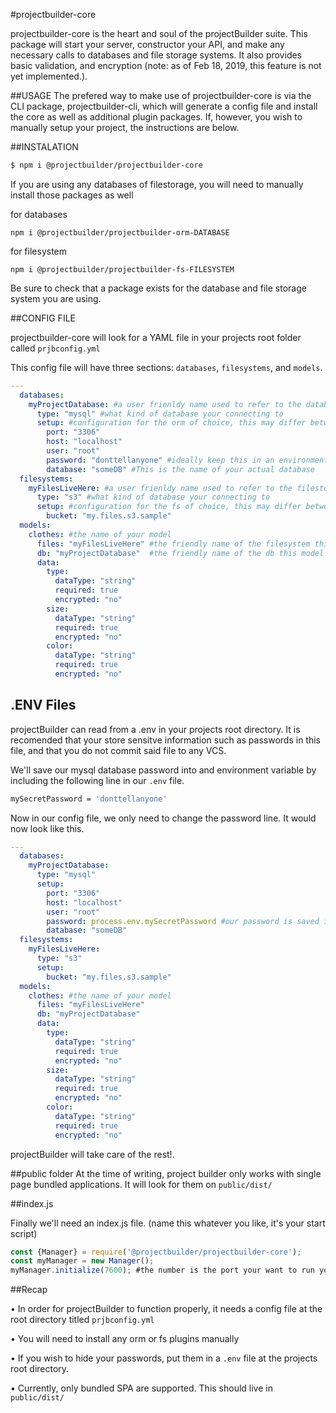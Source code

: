 #projectbuilder-core


projectbuilder-core is the heart and soul of the projectBuilder suite. This package will start your server, constructor your API, and make any necessary calls to databases and file storage systems. It also provides basic validation, and encryption (note: as of Feb 18, 2019, this feature is not yet implemented.).

##USAGE
The prefered way to make use of projectbuilder-core is via the CLI package, projectbuilder-cli, which will generate a config file and install the core as well as additional plugin packages. If, however, you wish to manually setup your project, the instructions are below.





##INSTALATION

``` bash
$ npm i @projectbuilder/projectbuilder-core
```


If you are using any databases of filestorage, you will need to manually install those packages as well

for databases

```
npm i @projectbuilder/projectbuilder-orm-DATABASE
```

for filesystem

```
npm i @projectbuilder/projectbuilder-fs-FILESYSTEM
```

Be sure to check that a package exists for the database and file storage system you are using.


##CONFIG FILE

projectbuilder-core will look for a YAML file in your projects root folder called `prjbconfig.yml`

This config file will have three sections: `databases`, `filesystems`, and `models`.


```yaml
---
  databases: 
    myProjectDatabase: #a user frienldy name used to refer to the database 
      type: "mysql" #what kind of database your connecting to
      setup: #configuration for the orm of choice, this may differ between orms 
        port: "3306"
        host: "localhost"
        user: "root"
        password: "donttellanyone" #ideally keep this in an environment variable
        database: "someDB" #This is the name of your actual database
  filesystems:
  	myFilesLiveHere: #a user frienldy name used to refer to the filestorage 
      type: "s3" #what kind of database your connecting to
      setup: #configuration for the fs of choice, this may differ between fs 
        bucket: "my.files.s3.sample" 
  models:
    clothes: #the name of your model
      files: "myFilesLiveHere" #the friendly name of the filesystem this model is connected to
      db: "myProjectDatabase"  #the friendly name of the db this model is connected to
      data: 
        type:
          dataType: "string"
          required: true
          encrypted: "no"
        size:
          dataType: "string"
          required: true
          encrypted: "no"
        color:
          dataType: "string"
          required: true
          encrypted: "no"
```

## .ENV Files

projectBuilder can read from a .env in your projects root directory. It is recomended that your store sensitve information such as passwords in this file, and that you do not commit said file to any VCS.

We'll save our mysql database password into and environment variable by including the following line in our `.env` file.

```bash
mySecretPassword = 'donttellanyone'
```


Now in our config file, we only need to change the password line. It would now look like this.




```yaml
---
  databases: 
    myProjectDatabase:
      type: "mysql" 
      setup:  
        port: "3306"
        host: "localhost"
        user: "root"
        password: process.env.mySecretPassword #our password is saved in the environment variable `mySecretpassword`
        database: "someDB" 
  filesystems:
  	myFilesLiveHere:  
      type: "s3" 
      setup: 
        bucket: "my.files.s3.sample" 
  models:
    clothes: #the name of your model
      files: "myFilesLiveHere" 
      db: "myProjectDatabase"  
      data: 
        type:
          dataType: "string"
          required: true
          encrypted: "no"
        size:
          dataType: "string"
          required: true
          encrypted: "no"
        color:
          dataType: "string"
          required: true
          encrypted: "no"
```

projectBuilder will take care of the rest!.

##public folder
At the time of writing, project builder only works with single page bundled applications. It will look for them on `public/dist/`



##index.js

Finally we'll need an index.js file. (name this whatever you like, it's your start script)


```javascript
const {Manager} = require('@projectbuilder/projectbuilder-core');
const myManager = new Manager();
myManager.initialize(7600); #the number is the port your want to run your server on
```


##Recap

• In order for projectBuilder to function properly, it needs a config file at the root directory titled `prjbconfig.yml`

• You will need to install any orm or fs plugins manually

• If you wish to hide your passwords, put them in a `.env` file at the projects root directory.

• Currently, only bundled SPA are supported. This should live in `public/dist/`










































